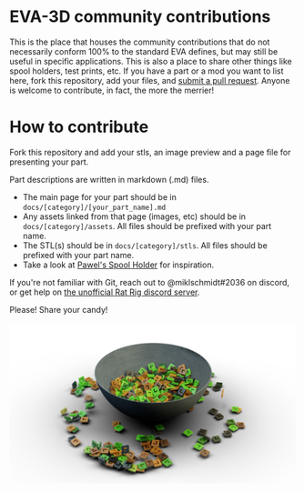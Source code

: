 # EVA-3D community contributions
This is the place that houses the community contributions that do not necessarily conform 100% to the standard EVA defines, but may still be useful in specific applications. This is also a place to share other things like spool holders, test prints, etc. If you have a part or a mod you want to list here, fork this repository, add your files, and [submit a pull request](https://github.com/EVA-3D/contrib-extras/pulls). Anyone is welcome to contribute, in fact, the more the merrier!

# How to contribute
Fork this repository and add your stls, an image preview and a page file for presenting your part.

Part descriptions are written in markdown (.md) files.

* The main page for your part should be in `docs/[category]/[your_part_name].md`
* Any assets linked from that page (images, etc) should be in `docs/[category]/assets`. All files should be prefixed with your part name.
* The STL(s) should be in `docs/[category]/stls`. All files should be prefixed with your part name.
* Take a look at [Pawel's Spool Holder](https://github.com/EVA-3D/contrib-extras/tree/main/docs/spool_holders) for inspiration.

If you're not familiar with Git, reach out to @miklschmidt#2036 on discord, or get help on [the unofficial Rat Rig discord server](https://discord.gg/D62e8XNeYa).

Please! Share your candy!

![candy](docs/assets/candy_bowl.png)
